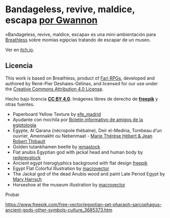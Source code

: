 # Bandageless, revive, maldice, escapa [por Gwannon](https://gwannon.itch.io/bandageless-breathless)

«Bandageless, revive, maldice, escapa» es una mini-ambientación para [Breathless](https://farirpgs.com/breathless/creator-kit) sobre momias egipcias tratando de escapar de un museo.

Ver en [itch.io](https://gwannon.itch.io/bandageless-breathless).

## Licencia 

This work is based on Breathless, product of [Fari RPGs](https://farirpgs.com/), developed and authored by René-Pier Deshaies-Gélinas, and licensed for our use under the [Creative Commons Attribution 4.0 License](https://creativecommons.org/licenses/by/4.0/).

Hecho bajo licencia **[CC BY 4.0](https://creativecommons.org/licenses/by/4.0/legalcode.es)**. Imágenes libres de derecho de **[freepik](https://www.freepik.com/)** y otras fuentes.

* Paperboard Yellow Texture by [efe_madrid](https://www.freepik.com/free-photo/paperboard-yellow-texture_5487782.htm)
* Ayudante con mochila por [Boletín informativo de amigos de la egiptología](https://egiptologia.com/wp-content/uploads/2010/01/BIAE62.pdf)
* Égypte, Al Qarana (nécropole thébaine), Deir el-Medina, Tombeau d’un ouvrier, Amennakht ou Nebenmaat - [Marie Thérèse Hébert & Jean Robert Thibault](https://www.flickr.com/photos/jrthibault/49992702476/in/album-72157714654737082/)
* Golden tutankhamen beetle by [jemastock](https://www.freepik.com/free-vector/golden-tutankhamen-beetle_38266663.htm)
* Flat anubis Egyptian god with jackal head and human body by [redgreystock](https://www.freepik.com/free-vector/flat-anubis-egyptian-god-with-jackal-head-human-body_51240814.htm)
* Ancient egypt hieroglyphics background with flat design [freepik](https://www.freepik.com/free-vector/ancient-egypt-hieroglyphics-background-with-flat-design_2754089.htm)
* Egypt Flat Colorful Illustration by [macrovector](https://www.freepik.com/free-vector/egypt-flat-colorful-illustration_4358617.htm)
* The Jackal god of the dead Anubis wood and paint Late Period Egypt by [Mary Harrsch](https://www.flickr.com/photos/mharrsch/321707300)
* Horseshoe at the museum illustration by [macrovector](https://www.freepik.com/free-vector/horseshoe-museum-illustration_3834874.htm)

Probar

https://www.freepik.com/free-vector/egyptian-set-pharaoh-sarcophagus-ancient-gods-other-symbols-culture_3685373.htm